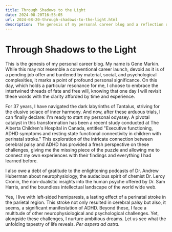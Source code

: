 ```yaml
---
title: Through Shadows to the Light
date: 2024-08-20T16:55:05
url: 2024-08-20-through-shadows-to-the-light.html
description:  The genesis of my personal career blog and a reflection on my journey with cerebral palsy, ADHD, and the pursuit of a career in bioinformatics.
---
```


# Through Shadows to the Light

This is the genesis of my personal career blog. My name is Gene Markin. While this may not resemble a conventional career launch, devoid as it is of a pending job offer and burdened by material, social, and psychological complexities, it marks a point of profound personal significance. On this day, which holds a particular resonance for me, I choose to embrace the intertwined threads of fate and free will, knowing that one day I will revisit these words with the clarity afforded by time and experience.

For 37 years, I have navigated the dark labyrinths of Tantalus, striving for the elusive solace of inner harmony. And now, after these arduous trials, I can finally declare: I'm ready to start my personal odyssey. A pivotal catalyst in this transformation has been a recent study conducted at The Alberta Children's Hospital in Canada, entitled "Executive functioning, ADHD symptoms and resting state functional connectivity in children with perinatal stroke." This exploration of the intricate connection between cerebral palsy and ADHD has provided a fresh perspective on these challenges, giving me the missing piece of the puzzle and allowing me to connect my own experiences with their findings and everything I had learned before.

I also owe a debt of gratitude to the enlightening podcasts of Dr. Andrew Huberman about neurophysiology, the audacious spirit of chemist Dr. Leroy Cronin, the non-dualistic insights into the human psyche offered by Dr. Sam Harris, and the boundless intellectual landscape of the world wide web.

Yes, I live with left-sided hemiparesis, a lasting effect of a perinatal stroke in the parietal region. This stroke not only resulted in cerebral palsy but also, it seems, a significant manifestation of ADHD. Beyond these, I face a multitude of other neurophysiological and psychological challenges. Yet, alongside these challenges, I nurture ambitious dreams. Let us see what the unfolding tapestry of life reveals. <span class="font-bold italic text-xl"><em>Per aspera ad astra.</em></p>